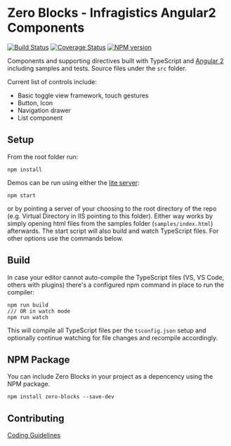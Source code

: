 # Zero Blocks -  Infragistics Angular2 Components

[![Build Status](https://travis-ci.org/Infragistics/igniteui-js-blocks.svg?branch=master)](https://travis-ci.org/Infragistics/igniteui-js-blocks)
[![Coverage Status](https://coveralls.io/repos/github/Infragistics/igniteui-js-blocks/badge.svg?branch=master)](https://coveralls.io/github/Infragistics/igniteui-js-blocks?branch=master)
[![NPM version](https://img.shields.io/npm/v/zero-blocks.svg?style=flat)](https://www.npmjs.com/package/zero-blocks)

Components and supporting directives built with TypeScript and [Angular 2](https://angular.io/)
including samples and tests. Source files under the `src` folder.

Current list of controls include:

- Basic toggle view framework, touch gestures
- Button, Icon
- Navigation drawer
- List component

## Setup
From the root folder run:

```
npm install
```

Demos can be run using either the [lite server](https://github.com/johnpapa/lite-server):
```
npm start
```
or by pointing a server of your choosing to the root directory of the repo (e.g. Virtual Directory in IIS pointing to this folder).
Either way works by simply opening html files from the samples folder (`samples/index.html`) afterwards.
The start script will also build and watch TypeScript files. For other options use the commands below.

## Build

In case your editor cannot auto-compile the TypeScript files (VS, VS Code, others with plugins)
there's a configured npm command in place to run the compiler:
```
npm run build
/// OR in watch mode
npm run watch
```
This will compile all TypeScript files per the `tsconfig.json` setup and optionally continue watching for
file changes and recompile accordingly.

## NPM Package

You can include Zero Blocks in your project as a depencency using the NPM package.

`npm install zero-blocks --save-dev`

## Contributing
[Coding Guidelines](../../wiki/Coding-guidelines-for-Zero-Blocks)
